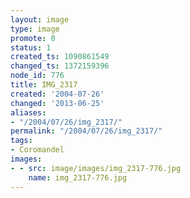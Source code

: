```yaml
---
layout: image
type: image
promote: 0
status: 1
created_ts: 1090861549
changed_ts: 1372159396
node_id: 776
title: IMG_2317
created: '2004-07-26'
changed: '2013-06-25'
aliases:
- "/2004/07/26/img_2317/"
permalink: "/2004/07/26/img_2317/"
tags:
- Coromandel
images:
- - src: image/images/img_2317-776.jpg
    name: img_2317-776.jpg
---
```


